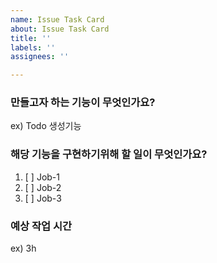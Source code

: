 ```yaml
---
name: Issue Task Card
about: Issue Task Card
title: ''
labels: ''
assignees: ''

---
```


### 만들고자 하는 기능이 무엇인가요?
ex) Todo 생성기능

### 해당 기능을 구현하기위해 할 일이 무엇인가요?
1. [ ] Job-1
2. [ ] Job-2
3. [ ] Job-3

### 예상 작업 시간
ex) 3h
